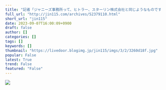 ```yaml
---
title: "記者「ジャニーズ事務所って、ヒトラー、スターリン株式会社と同じようなものですよ。名前変えないんですか？」 : オレ的ゲーム速報＠刃"
full_url: "http://jin115.com/archives/52379110.html"
short_url: "jin115"
date: 2023-09-07T16:00:09+0900
draft: false
author: []
categories: []
tags: []
keywords: []
thumbnail: "https://livedoor.blogimg.jp/jin115/imgs/3/2/3260d18f.jpg"
popular: False
latest: True
trend: False
featured: "False"
---
```


![](https://livedoor.blogimg.jp/jin115/imgs/3/2/3260d18f.jpg)

